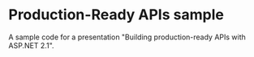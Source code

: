 # Production-Ready APIs sample

A sample code for a presentation "Building production-ready APIs with ASP.NET 2.1".
